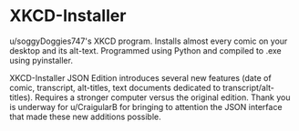 # XKCD-Installer
u/soggyDoggies747's XKCD program. Installs almost every comic on your desktop and its alt-text.
Programmed using Python and compiled to .exe using pyinstaller.

XKCD-Installer JSON Edition introduces several new features (date of comic, transcript, alt-titles, text documents dedicated to transcript/alt-titles). Requires a stronger computer versus the original edition.
Thank you is underway for u/CraigularB for bringing to attention the JSON interface that made these new additions possible.
